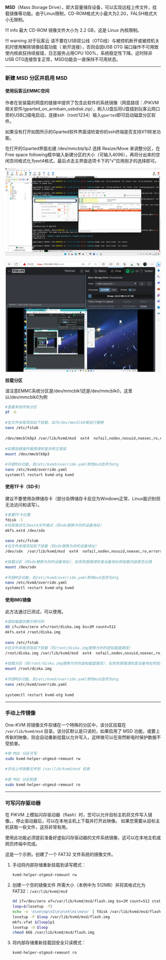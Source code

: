 **MSD**（Mass Storage Drive），即大容量储存设备，可以实现远程上传文件，挂载镜像等功能。由于Linux限制，CD-ROM格式大小最大为2.2G，FALSH格式大小无限制。

!!! info 最大 CD-ROM 镜像文件大小为 2.2 GB，这是 Linux 内核限制。

!!! warning 对于玩客云 请不要在USB双公线（OTG线）与被控机断开或被控机关机时使用解除镜像挂载功能（ 断开连接），否则会因USB OTG 端口操作不可用致使内核疯狂持续报错，日志服务占用CPU 100%，系统稳定性下降。这时除非USB OTG连接恢复正常，MSD功能会一直保持不可用状态。

-----

### 新建 MSD 分区并启用 MSD

#### **使用玩客云EMMC空间**

作者在安装篇的网盘的链接中提供了包含此软件的系统镜像（网盘路径：/PiKVM相关软件/gparted_on_armbain_usbdisk.zip），刷入U盘后将U盘插到玩客云网口旁的USB口插电启动，连接ssh（root/1234）输入`gparted`即可启动磁盘分区软件。

如果没有打开如图所示的Gparted软件界面请检查你的ssh终端是否支持X11转发功能。

在打开的Gparted界面右键 /dev/mmcblp1p2 选择 Resize/Move 来调整分区，在Free space following框中输入新建分区的大小（可输入4096），再将分出来的空闲空间格式化为ext4格式，最后点击主界面选项卡下的“√”应用刚才的选择即可。

![img](./img/1717947165712-55.png)

![img](./img/1717947165712-56.png)

**挂载分区**

请注意EMMC系统分区是/dev/mmcblk1还是/dev/mmcblk0，这里以/dev/mmcblk0为例

```Bash
#查看系统所有分区
df -h

#在文件末尾添加如下挂载，如为/dev/mmcblk0需自行替换
nano /etc/fstab

/dev/mmcblk0p3 /var/lib/kvmd/msd  ext4  nofail,nodev,nosuid,noexec,ro,errors=remount-ro,data=journal,X-kvmd.otgmsd-root=/var/lib/kvmd/msd,X-kvmd.otgmsd-user=kvmd  0 0

#如果挂载操作报错请检查并修正错误
mount /dev/mmcblk0p3

#开启MSD功能，到/etc/kvmd/override.yaml修改msd选项为otg
nano /etc/kvmd/override.yaml
systemctl restart kvmd-otg kvmd
```

#### 使用TF卡（SD卡）

建议不要使用杂牌储存卡（部分杂牌储存卡反应为Windows正常、Linux能识别但无法访问和读写）。

```bash
#查看TF卡位置
fdisk -l
#将其格式化为ext4文件格式（将sdx替换为你的设备地址）
mkfs.ext4 /dev/sdx

nano /etc/fstab
#在文件末尾添加如下挂载（将sdx替换为你的设备地址）
/dev/sdx  /var/lib/kvmd/msd  ext4  nofail,nodev,nosuid,noexec,ro,errors=remount-ro,data=journal,X-kvmd.otgmsd-root=/var/lib/kvmd/msd,X-kvmd.otgmsd-user=kvmd  0 0

#挂载分区（将sdx替换为你的设备地址），如失败报错请检查设备地址和挂载内容是否出错
mount /dev/sdx

#开启MSD功能，到/etc/kvmd/override.yaml修改msd选项为otg
nano /etc/kvmd/override.yaml
systemctl restart kvmd-otg kvmd
```

#### 使用IMG镜像

此方法通过已测试，可以使用。

```bash
#虚拟磁盘创建示例代码
dd if=/dev/zero of=/root/diska.img bs=1M count=512
mkfs.ext4 /root/diska.img

nano /etc/fstab
#在文件末尾添加如下挂载（将/root/diska.img替换为你的虚拟磁盘路径）
/root/diska.img /var/lib/kvmd/msd  ext4  nofail,nodev,nosuid,noexec,ro,errors=remount-ro,data=journal,X-kvmd.otgmsd-root=/var/lib/kvmd/msd,X-kvmd.otgmsd-user=kvmd  0 0

#挂载分区（将/root/diska.img替换为你的虚拟磁盘路径），如失败报错请检查设备地址和挂载内容是否出错
mount /root/diska.img

#开启MSD功能，到/etc/kvmd/override.yaml修改msd选项为otg
nano /etc/kvmd/override.yaml

systemctl restart kvmd-otg kvmd
```

-----

### 手动上传镜像

One-KVM  将镜像文件存储在一个特殊的分区中，该分区挂载在 `/var/lib/kvmd/msd` 目录。该分区默认是只读的，如果启用了 MSD 功能，或要上传新的映像，则会自动重新挂载以允许写入，这样做可以在突然断电时保护数据不受损害。

```bash
#使 MSD 分区可写
sudo kvmd-helper-otgmsd-remount rw

#手动上传镜像文件到 /var/lib/kvmd/msd 目录

#使 MSD 分区制度
sudo kvmd-helper-otgmsd-remount ro
```

-----

### 可写闪存驱动器

在 PiKVM 上模拟闪存驱动器（flash）时，您可以允许目标主机将文件写入镜像。，停止驱动器后，可以在本地主机上下载并打开此映像。 如果您需要从目标主机获取一些文件，这将非常有用。

使用此功能必须提前准备好虚拟闪存驱动器的文件系统镜像，这可以在本地主机或网页终端中完成。

这是一个示例，创建了一个 FAT32 文件系统的镜像文件。

1. 手动将内部存储重新挂载到读写模式：

   ```bash
   kvmd-helper-otgmsd-remount rw
   ```

2. 创建一个空的镜像文件 所需大小（本例中为 512MB）并将其格式化为 FAT32：`/var/lib/kvmd/msd`

   ```bash
   dd if=/dev/zero of=/var/lib/kvmd/msd/flash.img bs=1M count=512 status=progress
   loop=$(losetup -f)
   echo -e 'o\nn\np\n1\n\n\nt\nc\nw\n' | fdisk /var/lib/kvmd/msd/flash.img
   losetup -P $loop /var/lib/kvmd/msd/flash.img
   mkfs.vfat ${loop}p1
   losetup -d $loop
   chmod 666 /var/lib/kvmd/msd/flash.img
   ```

3. 将内部存储重新挂载回安全只读模式：

   ```bash
   kvmd-helper-otgmsd-remount ro
   ```
